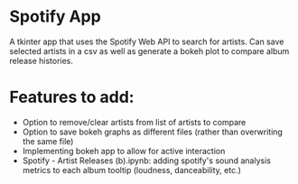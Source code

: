 # Spotify App
A tkinter app that uses the Spotify Web API to search for artists.
Can save selected artists in a csv as well as generate a bokeh plot to compare album release histories.

# Features to add:
- Option to remove/clear artists from list of artists to compare
- Option to save bokeh graphs as different files (rather than overwriting the same file)
- Implementing bokeh app to allow for active interaction
- Spotify - Artist Releases (b).ipynb: adding spotify's sound analysis metrics to each album tooltip (loudness, danceability, etc.)
